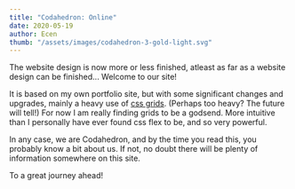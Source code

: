 ```yaml
---
title: "Codahedron: Online"
date: 2020-05-19
author: Ecen
thumb: "/assets/images/codahedron-3-gold-light.svg"
---
```


The website design is now more or less finished, atleast as far as a website design can be finished... Welcome to our site!

It is based on my own portfolio site, but with some significant changes and upgrades, mainly a heavy use of [css grids](https://developer.mozilla.org/en-US/docs/Web/CSS/CSS_Grid_Layout/Basic_Concepts_of_Grid_Layout). (Perhaps too heavy? The future will tell!) For now I am really finding grids to be a godsend. More intuitive than I personally have ever found css flex to be, and so very powerful.

In any case, we are Codahedron, and by the time you read this, you probably know a bit about us. If not, no doubt there will be plenty of information somewhere on this site.

To a great journey ahead!
